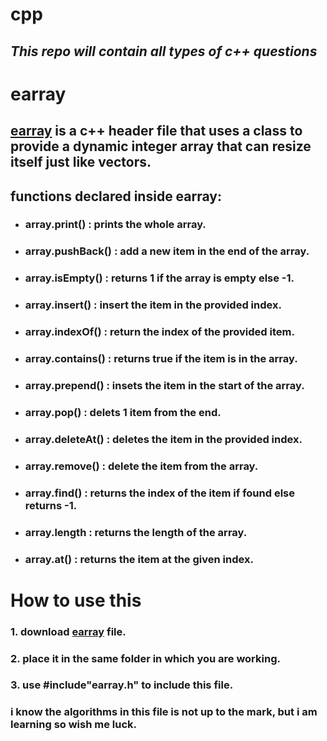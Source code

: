 # cpp
## *This repo will contain all types of c++ questions*

# earray
## [earray](https://github.com/somnathPrasad/cpp/blob/master/data_structures/arrays/earray.h "Click to go to earray.h") is a c++ header file that uses a class to provide a dynamic integer array that can resize itself just like vectors.
## functions declared inside earray: 
  * ### array.print() : prints the whole array.
  * ### array.pushBack() : add a new item in the end of the array.
  * ### array.isEmpty() : returns 1 if the array is empty else -1.
  * ### array.insert() : insert the item in the provided index.
  * ### array.indexOf() : return the index of the provided item.
  * ### array.contains() : returns true if the item is in the array.
  * ### array.prepend() : insets the item in the start of the array.
  * ### array.pop() : delets 1 item from the end.
  * ### array.deleteAt() : deletes the item in the provided index.
  * ### array.remove() : delete the item from the array.
  * ### array.find() : returns the index of the item if found else returns -1.
  * ### array.length : returns the length of the array.
  * ### array.at() : returns the item at the given index.

# How to use this
### 1. download [earray](https://github.com/somnathPrasad/cpp/blob/master/data_structures/arrays/earray.h "Click to go to earray.h") file.
### 2. place it in the same folder in which you are working.
### 3. use #include"earray.h" to include this file.

### i know the algorithms in this file is not up to the mark, but i am learning so wish me luck.

